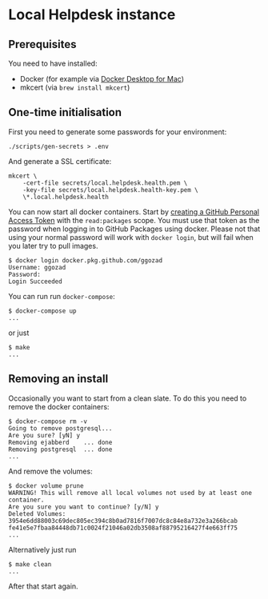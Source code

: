 # Local Helpdesk instance

## Prerequisites

You need to have installed:

- Docker (for example via [Docker Desktop for Mac](https://hub.docker.com/editions/community/docker-ce-desktop-mac/))
- mkcert (via `brew install mkcert`)

## One-time initialisation

First you need to generate some passwords for your environment:

```shell
./scripts/gen-secrets > .env
```

And generate a SSL certificate:

```shell
mkcert \
    -cert-file secrets/local.helpdesk.health.pem \
    -key-file secrets/local.helpdesk.health-key.pem \
    \*.local.helpdesk.health
```

You can now start all docker containers. Start by [creating a GitHub Personal Access Token](https://github.com/settings/tokens) with the `read:packages` scope. You must use that token as the password when logging in to GitHub Packages using docker. Please not that using your normal password will work with `docker login`, but will fail when you later try to pull images.

```shell
$ docker login docker.pkg.github.com/ggozad
Username: ggozad
Password:
Login Succeeded
```

You can run run `docker-compose`:

```shell
$ docker-compose up
...
```

or just

```shell
$ make
...
```

## Removing an install

Occasionally you want to start from a clean slate. To do this you need to remove the docker containers:

```shell
$ docker-compose rm -v
Going to remove postgresql...
Are you sure? [yN] y
Removing ejabberd    ... done
Removing postgresql  ... done
...
```

And remove the volumes:

```shell
$ docker volume prune
WARNING! This will remove all local volumes not used by at least one container.
Are you sure you want to continue? [y/N] y
Deleted Volumes:
3954e6dd88003c69dec805ec394c8b0ad7816f7007dc8c84e8a732e3a266bcab
fe41e5e7fbaa84448db71c0024f21046a02db3508af88795216427f4e663ff75
...
```

Alternatively just run

```shell
$ make clean
...
```

After that start again.
